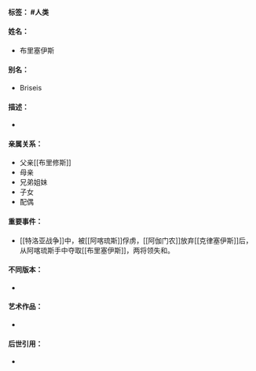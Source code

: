 #### 标签： #人类
#### 姓名：
- 布里塞伊斯
#### 别名：
- Briseis
#### 描述：
- 
#### 亲属关系：
- 父亲[[布里修斯]]
- 母亲
- 兄弟姐妹
- 子女
- 配偶
#### 重要事件：
- [[特洛亚战争]]中，被[[阿喀琉斯]]俘虏，[[阿伽门农]]放弃[[克律塞伊斯]]后，从阿喀琉斯手中夺取[[布里塞伊斯]]，两将领失和。
#### 不同版本：
- 
#### 艺术作品：
- 
#### 后世引用：
- 